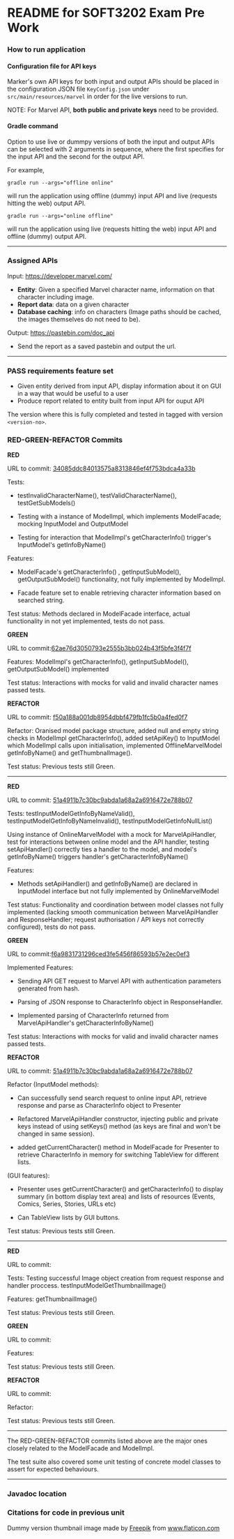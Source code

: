 # README for SOFT3202 Exam Pre Work

### How to run application

#### Configuration file for API keys

Marker's own API keys for both input and output APIs should be placed in the configuration JSON file `KeyConfig.json` under `src/main/resources/marvel` in order for the live versions to run.

NOTE: For Marvel API, **both public and private keys** need to be provided.

#### Gradle command

Option to use live or dummpy versions of both the input and output APIs can be selected with 2 arguments in sequence, where the first specifies for the input API and the second for the output API.

For example,

`gradle run --args="offline online"`

will run the application using offline (dummy) input API and live (requests hitting the web) output API.

`gradle run --args="online offline"`

will run the application using  live (requests hitting the web) input API and offline (dummy) output API.

---
### Assigned APIs

Input: https://developer.marvel.com/

- **Entity**: Given a specified Marvel character name, information on that character including image. 
- **Report data**: data on a given character
- **Database caching**: info on characters (Image paths should be cached, the images themselves do not need to be).

Output: https://pastebin.com/doc_api
- Send the report as a saved pastebin and output the url.

---

### PASS requirements feature set

- Given entity derived from input API, display information about it on GUI in a way that would be useful to a user
- Produce report related to entity built from input API for ouput API

The version where this is fully completed and tested in tagged with version `<version-no>`.

### RED-GREEN-REFACTOR Commits

**RED** 

URL to commit: <a href="https://github.sydney.edu.au/hcha8985/SCD2_2021_Exam/commit/34085ddc84013575a8313846ef4f753bdca4a33b">34085ddc84013575a8313846ef4f753bdca4a33b</a>

Tests: 

- testInvalidCharacterName(), testValidCharacterName(), testGetSubModels()

- Testing with a instance of ModelImpl, which implements ModelFacade; mocking InputModel and OutputModel

- Testing for interaction that ModelImpl's getCharacterInfo() trigger's InputModel's getInfoByName()

Features: 

-  ModelFacade's getCharacterInfo() , getInputSubModel(), getOutputSubModel() functionality, not fully implemented by ModelImpl.

-  Facade feature set to enable retrieving character information based on searched string.

Test status: Methods declared in ModelFacade interface, actual functionality in not yet implemented, tests do not pass.

**GREEN** 

URL to commit:<a href="https://github.sydney.edu.au/hcha8985/SCD2_2021_Exam/commit/62ae76d3050793e2555b3bb024b43f5bfe3f4f7f">62ae76d3050793e2555b3bb024b43f5bfe3f4f7f</a>

Features: ModelImpl's getCharacterInfo(), getInputSubModel(), getOutputSubModel() implemented

Test status: Interactions with mocks for valid and invalid character names passed tests.

**REFACTOR** 

URL to commit: <a href="https://github.sydney.edu.au/hcha8985/SCD2_2021_Exam/commit/f50a188a001db8954dbbf479fb1fc5b0a4fed0f7">f50a188a001db8954dbbf479fb1fc5b0a4fed0f7</a>

Refactor: Oranised model package structure, added null and empty string checks in ModelImpl getCharacterInfo(), added setApiKey() to InputModel which ModelImpl calls upon initialisation, implemented OfflineMarvelModel getInfoByName() and getThumbnalImage().

Test status: Previous tests still Green.

---
**RED** 

URL to commit: <a href="https://github.sydney.edu.au/hcha8985/SCD2_2021_Exam/commit/5eb7094b1fc518177fb8599680991137255ff78e">51a4911b7c30bc9abda1a68a2a6916472e788b07</a>

Tests: testInputModelGetInfoByNameValid(), testInputModelGetInfoByNameInvalid(), testInputModelGetInfoNullList()

Using instance of OnlineMarvelModel with a mock for MarvelApiHandler, test for interactions between online model and the API handler, 
testing setApiHandler() correctly ties a handler to the model, and model's getInfoByName() triggers handler's getCharacterInfoByName()

Features:

- Methods setApiHandler() and getInfoByName() are declared in InputModel interface but not fully implemented by OnlineMarvelModel

Test status: Functionality and coordination between model classes not fully implemented (lacking smooth communication between MarvelApiHandler and ResponseHandler; request authorisation / API keys not correctly configured), tests do not pass.

**GREEN** 

URL to commit:<a href="https://github.sydney.edu.au/hcha8985/SCD2_2021_Exam/commit/f6a9831731296ced3fe5456f86593b57e2ec0ef3">f6a9831731296ced3fe5456f86593b57e2ec0ef3</a>

Implemented Features: 

- Sending API GET request to Marvel API with authentication parameters generated from hash.

- Parsing of JSON response to CharacterInfo object in ResponseHandler.

- Implemented parsing of CharacterInfo returned from MarvelApiHandler's getCharacterInfoByName()

Test status: Interactions with mocks for valid and invalid character names passed tests.

**REFACTOR** 

URL to commit: <a href="https://github.sydney.edu.au/hcha8985/SCD2_2021_Exam/commit/51a4911b7c30bc9abda1a68a2a6916472e788b07">51a4911b7c30bc9abda1a68a2a6916472e788b07</a>

Refactor (InputModel methods): 

- Can successfully send search request to online input API, retrieve response and parse as CharacterInfo object to Presenter

- Refactored MarvelApiHandler constructor, injecting public and private keys instead of using setKeys() method (as keys are final and won't be changed in same session).

- added getCurrentCharacter() method in ModelFacade for Presenter to retrieve CharacterInfo in memory for switching TableView for different lists.

(GUI features):

- Presenter uses getCurrentCharacter() and getCharacterInfo() to display summary (in bottom display text area) and lists of resources (Events, Comics, Series, Stories, URLs etc)

- Can TableView lists by GUI buttons.

Test status: Previous tests still Green.

---

**RED** 


URL to commit: <a href=""></a>

Tests: Testing successful Image object creation from request response and handler proccess. testInputModelGetThumbnailImage()

Features: getThumbnailImage()

Test status: Previous tests still Green.

**GREEN** 

URL to commit: <a href=""></a>

Features:

Test status: Previous tests still Green.

**REFACTOR** 

URL to commit: <a href=""></a>

Refactor: 

Test status: Previous tests still Green.

---

The RED-GREEN-REFACTOR commits listed above are the major ones closely related to the ModelFacade and ModelImpl.

The test suite also covered some unit testing of concrete model classes to assert for expected behaviours.

---

### Javadoc location
  
### Citations for code in previous unit


Dummy version thumbnail image made by <a href="https://www.freepik.com" title="Freepik">Freepik</a> from <a href="https://www.flaticon.com/" title="Flaticon">www.flaticon.com</a></div>

